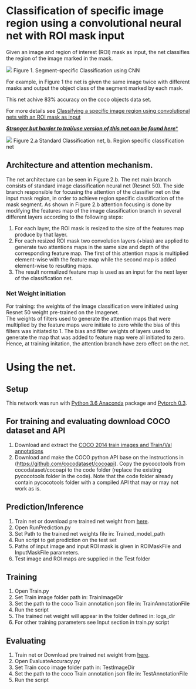 # Classification of specific image region using a convolutional neural net with ROI mask input

Given an image and region of interest (ROI) mask as input, the net classifies the region of the image marked in the mask. 

![](/Figure1.png)
Figure 1. Segment-specific Classification using CNN

For example, in Figure 1  the net is given the same image twice with different masks and output the object class of the segment marked by each mask.

This net achive 83% accuracy on the coco objects data set.

For more details see [Classifying a specific image region using convolutional nets with an ROI mask as input](https://arxiv.org/pdf/1812.00291.pdf)


[*****Stronger but harder to trai/use version of this net can be found here******](https://github.com/sagieppel/Generator-evaluator-selector-net-a-modular-approach-for-panoptic-segmentation/tree/master/Classification)


![](/Figure2.png)
Figure 2.a Standard Classification net, b. Region specific classification net

## Architecture and attention mechanism.
The net architecture can be seen in Figure 2.b. The net main branch consists of standard image classification neural net (Resnet 50). 
The side branch responsible for focusing the attention of the classifier net on the input mask region, in order to achieve region specific classification of the mask segment.
As shown in Figure 2.b attention focusing is done by modifying the features map of the image classification branch in several different layers according to the following steps:
1. For each layer, the ROI mask is resized to the size of the features map produce by that layer.
2. For each resized ROI mask two convolution layers (+bias) are applied to generate two attentions maps in the same size and depth of the corresponding feature map.
   The first of this attention maps is multiplied element-wise with the feature map while the second map is added element-wise to resulting maps.
3. The result normalized feature map is used as an input for the next layer of the classification net.
### Net Weight initiation
For training: the weights of the image classification were initiated using Resnet 50 weight pre-trained on the Imagenet.  
The weights of filters used to generate the attention maps that were multiplied by the feature maps were initiate to zero while the bias of this filters was initiated to 1. 
The bias and filter weights of layers used to generate the map that was added to feature map were all initiated to zero. 
Hence, at training initation, the attention branch have zero effect on the net.    

# Using the net.
## Setup
This network was run with [Python 3.6 Anaconda](https://www.anaconda.com/download/) package and [Pytorch 0.3](https://pytorch.org/). 

## For training and evaluating download COCO dataset and API

1. Download and extract the [COCO 2014 train images and Train/Val annotations](http://cocodataset.org/#download)
2. Download and make the COCO python API base on the instructions in (https://github.com/cocodataset/cocoapi). Copy the pycocotools from cocodataset/cocoapi to the code folder (replace the existing pycocotools folder in the code). Note that the code folder already contain pycocotools folder with a compiled API that may or may not work as is. 

## Prediction/Inference

1. Train net or download pre trained net weight from [here](https://drive.google.com/file/d/1xRFvBk_PONwJHmP2NcwFaEQc_Z_JInpE/view?usp=sharing).
2. Open RunPrediction.py 
3. Set Path to the trained net weights  file in: Trained_model_path 
4. Run script to get prediction on the test set
4. Paths of input image and input ROI mask is given in ROIMaskFile and InputMaskFile parameters.
5. Test image and ROI maps are supplied in the Test folder

## Training

1. Open Train.py
2. Set Train image folder path  in: TrainImageDir 
3. Set the path to the coco Train annotation json file in: TrainAnnotationFile
4. Run the script
5. The trained net weight will appear in the folder defined in: logs_dir 
6. For other training parameters see Input section in train.py script

## Evaluating 

1. Train net or Download pre trained net weight from [here](https://drive.google.com/file/d/1xRFvBk_PONwJHmP2NcwFaEQc_Z_JInpE/view?usp=sharing).
2. Open EvaluateAccuracy.py
3. Set Train coco image folder path  in: TestImageDir
4. Set the path to the coco Train annotation json file in: TestAnnotationFile
5. Run the script



